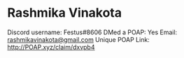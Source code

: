 # Rashmika Vinakota

Discord username: Festus#8606
DMed a POAP: Yes
Email: rashmikavinakota@gmail.com
Unique POAP Link: http://POAP.xyz/claim/dxvpb4